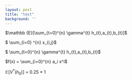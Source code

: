 ```yaml
---
layout: post
title: "test"
background: ''
---
```

$\mathbb {E}[\sum_{t=0}^{n} \gamma^{t} h_{t},a_{t},b_{t}]$

$ \sum_{i=0} ^{n} x_{i,j}$

$ \sum_{t=0}^{n} \gamma^{t} h_{t},a_{t},b_{t}$

$f(x) = \sum_{i=0}^{n} a_i x^i$

$\mathbb{E}[V^{*}(h_{0})]$ = 0.25 * 1

